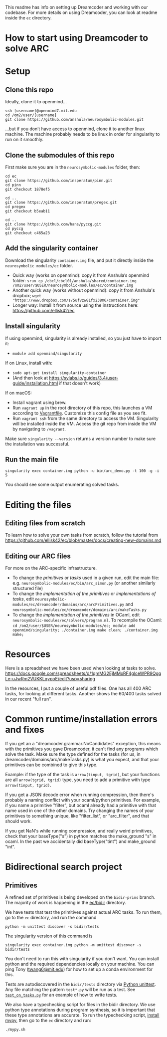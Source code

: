This readme has info on setting up Dreamcoder and working with our codebase. For
more details on using Dreamcoder, you can look at readme inside the `ec` directory.

# How to start using Dreamcoder to solve ARC

# Setup

## Clone this repo

Ideally, clone it to openmind…
```
ssh [username]@openmind7.mit.edu
cd /om2/user/[username]
git clone https://github.com/anshula/neurosymbolic-modules.git
```

...but if you don’t have access to openmind, clone it to another linux machine.  The machine probably needs to be linux in order for singularity to run on it smoothly.

## Clone the submodules of this repo

First make sure you are in the `neurosymbolic-modules` folder, then:

```
cd ec
git clone https://github.com/insperatum/pinn.git
cd pinn
git checkout 1878ef5

cd ..
git clone https://github.com/insperatum/pregex.git
cd pregex
git checkout b5eab11

cd ..
git clone https://github.com/hans/pyccg.git
cd pyccg
git checkout c465a23
```

## Add the singularity container

Download the singularity `container.img` file, and put it directly inside the `neurosymbolic modules/ec` folder.
- Quick way (works on openmind): copy it from Anshula’s openmind folder: `srun cp /cbcl/cbcl01/anshula/shared/container.img /om2/user/$USER/neurosymbolic-modules/ec/container.img`
- Another quick way (works without openmind): copy it from Anshula's dropbox; `wget "https://www.dropbox.com/s/5ufvzw81fx238m6/container.img"`
- Longer way: Install it from source using the instructions here: https://github.com/ellisk42/ec

## Install singularity

If using openmind, singularity is already installed, so you just have to import it:
- `module add openmind/singularity`

If on Linux, install with:
- `sudo apt-get install singularity-container`
- (And then look at https://sylabs.io/guides/3.4/user-guide/installation.html if that doesn't work)

If on macOS:
- Install vagrant using brew.
- Run `vagrant up` in the root directory of this repo,
  this launches a VM according to [Vagrantfile](Vagrantfile). Customize this config file as you see fit.
- Run `vagrant ssh` from the same directory to access the VM. Singularity will be installed inside the VM. Access the git repo from inside the VM by navigating to `/vagrant`.

Make sure `singularity --version` returns a version number to make sure the installation was successful.

## Run the main file

```singularity exec container.img python -u bin/arc_demo.py -t 100 -g -i 5```

You should see some output enumerating solved tasks.

# Editing the files

## Editing files from scratch
To learn how to solve your own tasks from scratch, follow the tutorial from https://github.com/ellisk42/ec/blob/master/docs/creating-new-domains.md

## Editing our ARC files

For more on the ARC-specific infrastructure.
- To change the _primitives_ or _tasks_ used in a given run, edit the main file: e.g. `neurosymbolic-modules/ec/bin/arc_simon.py` (or another similarly structured file)
- To change the _implementation of the primitives_ or _implementations of tasks_, edit `neurosymbolic-modules/ec/dreamcoder/domains/arc/arcPrimitives.py` and `neurosymbolic-modules/ec/dreamcoder/domains/arc/makeTasks.py`
- To change the  _implementation of the primitives_  in OCaml, edit `neurosymbolic-modules/ec/solvers/program.ml`.  To recompile the OCaml: `cd /om2/user/$USER/neurosymbolic-modules/ec; module add openmind/singularity; ./container.img make clean; ./container.img make;`


# Resources
Here is a spreadsheet we have been used when looking at tasks to solve.
https://docs.google.com/spreadsheets/d/1qmMG2EjMMxRF4glceWPR9QgqLe-uJwRm2VUKKLqvpoE/edit?usp=sharing

In the resources, I put a couple of useful pdf files. One has all 400 ARC tasks,
for looking at different tasks. Another shows the 60/400 tasks solved in our
recent "full run".


# Common runtime/installation errors and fixes

If you get an a "dreamcoder.grammar.NoCandidates" exception, this means with the primitives you gave Dreamcoder, it can't find any programs which solve the task. Make sure the type defined for the tasks (for us, in dreamcoder/domains/arc/makeTasks.py) is what you expect, and that your primitives can be combined to give this type.

Example: if the type of the task is `arrow(tinput, tgrid)`, but your functions are all `arrow(tgrid, tgrid)` type, you need to add a primitive with type `arrow(tinput, tgrid)`.

If you get a JSON decode error when running compression, then there's probably a naming conflict with your ocaml/python primitives. For example, if you name a primitive "filter", but ocaml already had a primitive with that name used in one of the other domains. Try changing the names of your primitives to something unique, like "filter_list", or "arc_filter", and that should work.

If you get NaN's while running compression, and really weird primitives, check that your baseType("s") in python matches the make_ground "s" in ocaml. In the past we accidentally did baseType("tint") and make_ground "int".

# Bidirectional search project

## Primitives
A refined set of primitives is being developed on the `bidir-prims` branch.
The majority of work is happening in the [ec/bidir](https://github.com/anshula/neurosymbolic-modules/tree/master/ec/bidir) directory.

We have tests that test the primitives against actual ARC tasks.
To run them, go to the `ec` directory, and run the command
```
python -m unittest discover -s bidir/tests
```
The singularity version of this command is
```
singularity exec container.img python -m unittest discover -s bidir/tests
```
You don't need to run this with singularity if you don't want. You can install python and the required dependencies locally on your machine.
You can ping Tony (twang6@mit.edu) for how to set up a conda environment for this.

Tests are autodiscovered in the `bidir/tests` directory via [Python unittest](https://docs.python.org/3/library/unittest.html). Any file matching the pattern `test*.py` will be run as a test. See [`test_on_tasks.py`](https://github.com/anshula/neurosymbolic-modules/blob/master/ec/bidir/tests/test_on_tasks.py) for an example of how to write tests.

We also have a typechecking script for files in the bidir directory.
We use python type annotations during program synthesis,
so it is important that these type annotations are accurate.
To run the typechecking script, [install mypy](https://mypy.readthedocs.io/en/stable/getting_started.html), then go to the `ec` directory and run:
```
./mypy.sh
```
